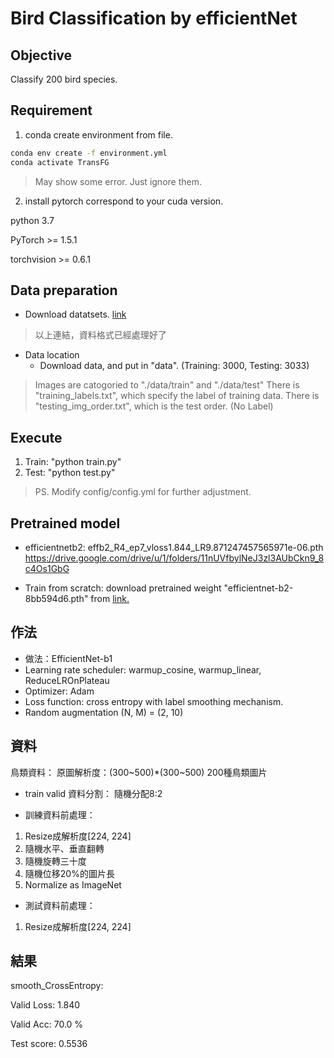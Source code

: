 # Bird Classification by efficientNet

## Objective
Classify 200 bird species. 

## Requirement

1. conda create environment from file.
```bash
conda env create -f environment.yml
conda activate TransFG
```
> May show some error. Just ignore them.

2. install pytorch correspond to your cuda version.

python 3.7

PyTorch >= 1.5.1

torchvision >= 0.6.1


## Data preparation

* Download datatsets. [link](https://drive.google.com/drive/folders/11nUVfbylNeJ3zl3AUbCkn9_8c4Os1GbG?usp=sharing)

> 以上連結，資料格式已經處理好了 

* Data location
    * Download data, and put in "data". (Training: 3000, Testing: 3033)
> Images are catogoried to "./data/train" and "./data/test"
> There is "training_labels.txt", which specify the label of training data. 
> There is "testing_img_order.txt", which is the test order. (No Label)
    
## Execute

1. Train: "python train.py"
2. Test: "python test.py"

> PS. Modify config/config.yml for further adjustment.
    
## Pretrained model
* efficientnetb2: effb2_R4_ep7_vloss1.844_LR9.871247457565971e-06.pth
https://drive.google.com/drive/u/1/folders/11nUVfbylNeJ3zl3AUbCkn9_8c4Os1GbG

* Train from scratch: download pretrained weight "efficientnet-b2-8bb594d6.pth" from [link.](https://github.com/lukemelas/EfficientNet-PyTorch/releases)

## 作法

* 做法：EfficientNet-b1
* Learning rate scheduler: warmup_cosine, warmup_linear, ReduceLROnPlateau
* Optimizer: Adam
* Loss function: cross entropy with label smoothing mechanism.
* Random augmentation (N, M) = (2, 10)


## 資料

鳥類資料：
原圖解析度：(300~500)*(300~500)
200種鳥類圖片

* train valid 資料分割：
隨機分配8:2


* 訓練資料前處理：
1. Resize成解析度[224, 224]
2. 隨機水平、垂直翻轉
3. 隨機旋轉三十度
4. 隨機位移20%的圖片長
5. Normalize as ImageNet

* 測試資料前處理：
1. Resize成解析度[224, 224]

## 結果
smooth_CrossEntropy: 

Valid Loss: 1.840

Valid Acc: 70.0 %

Test score: 0.5536





